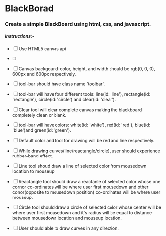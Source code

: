 # BlackBorad
### Create a simple BlackBoard using html, css, and javascript.
##### instructions:-
- [ ] Use HTML5 canvas api 
- [ ] 
- [ ] Canvas backgound-color, height, and width should be rgb(0, 0, 0), 600px and 600px respectively.
- [ ] tool-bar should have class name 'toolbar'. 
- [ ] tool-bar will have four different tools: line(id: 'line'), rectangle(id: 'rectangle'), circle(id: 'circle') and clear(id: 'clear').
- [ ] Clear tool will clear complete canvas making the blackboard completely clean or blank.
- [ ] tool-bar will have colors: white(id: 'white'), red(id: 'red'), blue(id: 'blue')and green(id: 'green').
- [ ] Default color and tool for drawing will be red and line respectively.

- [ ] While drawing curves(line/reactangle/circle), user should experience rubber-band effect.
- [ ] Line tool shoud draw a line of selected color from mousedown location to mouseup.
- [ ] Reactangle tool should draw a reactanle of selected color whose one cornor co-ordinates will be where user first mousedown and other conor(opposite to mousedown position) co-ordinates will be where user mouseup.
- [ ] Circle tool should draw a circle of selected color whose center will be where user first mousedown and it's radius will be equal to distance between mousedown location and mouseup location.
- [ ] User should able to draw curves in any direction.
